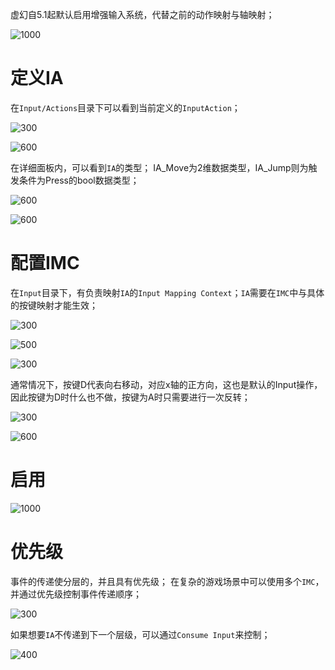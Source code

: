 虚幻自5.1起默认启用增强输入系统，代替之前的动作映射与轴映射；

![1000](https://pic-1315225359.cos.ap-shanghai.myqcloud.com/20231210134238.png)

# 定义IA

在`Input/Actions`目录下可以看到当前定义的`InputAction`；

![300](https://pic-1315225359.cos.ap-shanghai.myqcloud.com/20231210134437.png)

![600](https://pic-1315225359.cos.ap-shanghai.myqcloud.com/20231210134454.png)

在详细面板内，可以看到`IA`的类型；
IA_Move为2维数据类型，IA_Jump则为触发条件为Press的bool数据类型；

![600](https://pic-1315225359.cos.ap-shanghai.myqcloud.com/20231210134747.png)

![600](https://pic-1315225359.cos.ap-shanghai.myqcloud.com/20231210134820.png)

# 配置IMC

在`Input`目录下，有负责映射`IA`的`Input Mapping Context`；`IA`需要在`IMC`中与具体的按键映射才能生效；

![300](https://pic-1315225359.cos.ap-shanghai.myqcloud.com/20231210134957.png)

![500](https://pic-1315225359.cos.ap-shanghai.myqcloud.com/20231210135009.png)

![300](https://pic-1315225359.cos.ap-shanghai.myqcloud.com/20231210135110.png)

通常情况下，按键D代表向右移动，对应x轴的正方向，这也是默认的Input操作，因此按键为D时什么也不做，按键为A时只需要进行一次反转；

![300](https://pic-1315225359.cos.ap-shanghai.myqcloud.com/20231210140558.png)

![600](https://pic-1315225359.cos.ap-shanghai.myqcloud.com/20231210140705.png)


# 启用

![1000](https://pic-1315225359.cos.ap-shanghai.myqcloud.com/20231210135534.png)


# 优先级

事件的传递使分层的，并且具有优先级；
在复杂的游戏场景中可以使用多个`IMC`，并通过优先级控制事件传递顺序；

![300](https://pic-1315225359.cos.ap-shanghai.myqcloud.com/20231210135729.png)

如果想要`IA`不传递到下一个层级，可以通过`Consume Input`来控制；

![400](https://pic-1315225359.cos.ap-shanghai.myqcloud.com/20231210135859.png)
